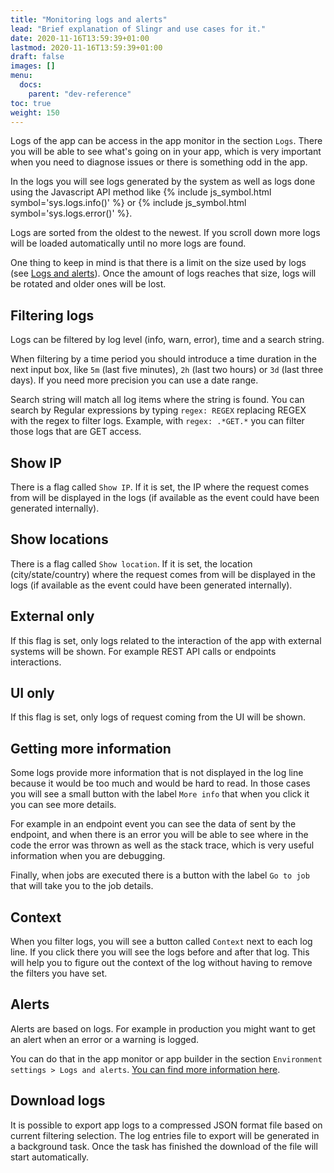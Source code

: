 ```yaml
---
title: "Monitoring logs and alerts"
lead: "Brief explanation of Slingr and use cases for it."
date: 2020-11-16T13:59:39+01:00
lastmod: 2020-11-16T13:59:39+01:00
draft: false
images: []
menu:
  docs:
    parent: "dev-reference"
toc: true
weight: 150
---
```


Logs of the app can be access in the app monitor in the section `Logs`. There you will be able to
see what's going on in your app, which is very important when you need to diagnose issues or there
is something odd in the app.

In the logs you will see logs generated by the system as well as logs done using the Javascript API
method like {% include js_symbol.html symbol='sys.logs.info()' %} or {% include js_symbol.html symbol='sys.logs.error()' %}.
 
Logs are sorted from the oldest to the newest. If you scroll down more logs will be loaded
automatically until no more logs are found.

One thing to keep in mind is that there is a limit on the size used by logs (see 
[Logs and alerts]({{site.baseurl}}/app-development-environment-logs-and-alerts.html)). 
Once the amount of logs reaches that size, logs will be rotated and older ones will be lost.

## Filtering logs

Logs can be filtered by log level (info, warn, error), time and a search string.

When filtering by a time period you should introduce a time duration in the next input box, like 
`5m` (last five minutes), `2h` (last two hours) or `3d` (last three days). If you need more
precision you can use a date range.

Search string will match all log items where the string is found. You can search by Regular expressions by typing `regex: REGEX`
replacing REGEX with the regex to filter logs. Example, with `regex: .*GET.*` you can filter those logs that are GET access.

## Show IP
 
There is a flag called `Show IP`. If it is set, the IP where the request comes from will be displayed
in the logs (if available as the event could have been generated internally).

## Show locations
 
There is a flag called `Show location`. If it is set, the location (city/state/country) where the request comes from will be displayed
in the logs (if available as the event could have been generated internally).

## External only

If this flag is set, only logs related to the interaction of the app with external systems will be
shown. For example REST API calls or endpoints interactions.

## UI only

If this flag is set, only logs of request coming from the UI will be shown.

## Getting more information

Some logs provide more information that is not displayed in the log line because it would be too
much and would be hard to read. In those cases you will see a small button with the label `More info`
that when you click it you can see more details.

For example in an endpoint event you can see the data of sent by the endpoint, and when there
is an error you will be able to see where in the code the error was thrown as well as the stack
trace, which is very useful information when you are debugging.

Finally, when jobs are executed there is a button with the label `Go to job` that will take you
to the job details.

## Context

When you filter logs, you will see a button called `Context` next to each log line. If you click
there you will see the logs before and after that log. This will help you to figure out the context
of the log without having to remove the filters you have set.

## Alerts

Alerts are based on logs. For example in production you might want to get an alert when an error
or a warning is logged.

You can do that in the app monitor or app builder in the section `Environment settings > Logs and alerts`.
[You can find more information here]({{site.baseurl}}/app-development-environment-logs-and-alerts.html).

## Download logs

It is possible to export app logs to a compressed JSON format file based on current filtering selection. The log entries 
file to export will be generated in a background task. Once the task has finished the download of the file will start 
automatically.
